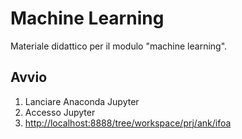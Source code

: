 Machine Learning
================

Materiale didattico per il modulo "machine learning".

Avvio
-----
1. Lanciare Anaconda Jupyter
2. Accesso Jupyter
3. <http://localhost:8888/tree/workspace/prj/ank/ifoa>